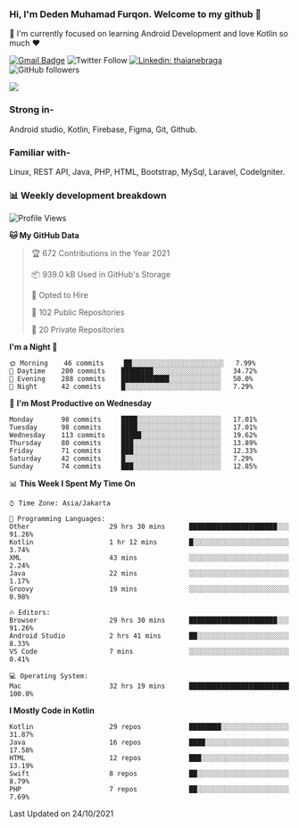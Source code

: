 ### Hi, I'm Deden Muhamad Furqon. Welcome to my github 👋

<!--
**furqoncreative/furqoncreative** is a ✨ _special_ ✨ repository because its `README.md` (this file) appears on your GitHub profile.

Here are some ideas to get you started:

- 🔭 I’m currently working on ...
- 👯 I’m looking to collaborate on ...
- 🤔 I’m looking for help with ...
- 💬 Ask me about ...
- 📫 How to reach me: ...
- 😄 Pronouns: ...
- ⚡ Fun fact: ...
-->

  🌱 I'm currently focused on learning Android Development and love Kotlin so much ❤ 

[![Gmail Badge](https://img.shields.io/badge/-furqoncreative24@gmail.com-c14438?style=flat-square&logo=Gmail&logoColor=white&link=mailto:furqoncreative24@gmail.com)](mailto:furqoncreative24@gmail.com)
![Twitter Follow](https://img.shields.io/twitter/follow/furqoncreative?label=Follow)
[![Linkedin: thaianebraga](https://img.shields.io/badge/-Deden_Muhamad_Furqon-blue?style=flat-square&logo=Linkedin&logoColor=white&link=https://www.linkedin.com/in/anmol-p-singh/)](https://www.linkedin.com/in/furqoncreative/)
![GitHub followers](https://img.shields.io/github/followers/furqoncreative?label=Follow&style=social)


   <img src="https://github-readme-stats.sera5-dev.vercel.app/api?username=furqoncreative&hide=stars&show_icons=true&count_private=true&include_all_commits=true&title_color=#008080&icon_color=#008080&hide_border=true" width="">

### Strong in-

Android studio, Kotlin, Firebase, Figma, Git, Github.

### Familiar with-
Linux, REST API, Java, PHP, HTML, Bootstrap, MySql, Laravel, CodeIgniter.

### 📊 Weekly development breakdown

<!--START_SECTION:waka-->
![Profile Views](http://img.shields.io/badge/Profile%20Views-0-blue)

**🐱 My GitHub Data** 

> 🏆 672 Contributions in the Year 2021
 > 
> 📦 939.0 kB Used in GitHub's Storage 
 > 
> 💼 Opted to Hire
 > 
> 📜 102 Public Repositories 
 > 
> 🔑 20 Private Repositories  
 > 
**I'm a Night 🦉** 

```text
🌞 Morning    46 commits     ██░░░░░░░░░░░░░░░░░░░░░░░   7.99% 
🌆 Daytime    200 commits    ████████░░░░░░░░░░░░░░░░░   34.72% 
🌃 Evening    288 commits    ████████████░░░░░░░░░░░░░   50.0% 
🌙 Night      42 commits     █░░░░░░░░░░░░░░░░░░░░░░░░   7.29%

```
📅 **I'm Most Productive on Wednesday** 

```text
Monday       98 commits     ████░░░░░░░░░░░░░░░░░░░░░   17.01% 
Tuesday      98 commits     ████░░░░░░░░░░░░░░░░░░░░░   17.01% 
Wednesday    113 commits    █████░░░░░░░░░░░░░░░░░░░░   19.62% 
Thursday     80 commits     ███░░░░░░░░░░░░░░░░░░░░░░   13.89% 
Friday       71 commits     ███░░░░░░░░░░░░░░░░░░░░░░   12.33% 
Saturday     42 commits     █░░░░░░░░░░░░░░░░░░░░░░░░   7.29% 
Sunday       74 commits     ███░░░░░░░░░░░░░░░░░░░░░░   12.85%

```


📊 **This Week I Spent My Time On** 

```text
⌚︎ Time Zone: Asia/Jakarta

💬 Programming Languages: 
Other                    29 hrs 30 mins      ██████████████████████░░░   91.26% 
Kotlin                   1 hr 12 mins        █░░░░░░░░░░░░░░░░░░░░░░░░   3.74% 
XML                      43 mins             ░░░░░░░░░░░░░░░░░░░░░░░░░   2.24% 
Java                     22 mins             ░░░░░░░░░░░░░░░░░░░░░░░░░   1.17% 
Groovy                   19 mins             ░░░░░░░░░░░░░░░░░░░░░░░░░   0.98%

🔥 Editors: 
Browser                  29 hrs 30 mins      ██████████████████████░░░   91.26% 
Android Studio           2 hrs 41 mins       ██░░░░░░░░░░░░░░░░░░░░░░░   8.33% 
VS Code                  7 mins              ░░░░░░░░░░░░░░░░░░░░░░░░░   0.41%

💻 Operating System: 
Mac                      32 hrs 19 mins      █████████████████████████   100.0%

```

**I Mostly Code in Kotlin** 

```text
Kotlin                   29 repos            ████████░░░░░░░░░░░░░░░░░   31.87% 
Java                     16 repos            ████░░░░░░░░░░░░░░░░░░░░░   17.58% 
HTML                     12 repos            ███░░░░░░░░░░░░░░░░░░░░░░   13.19% 
Swift                    8 repos             ██░░░░░░░░░░░░░░░░░░░░░░░   8.79% 
PHP                      7 repos             ██░░░░░░░░░░░░░░░░░░░░░░░   7.69%

```



 Last Updated on 24/10/2021
<!--END_SECTION:waka-->
